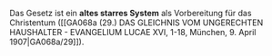 
Das Gesetz ist ein **altes starres System** als Vorbereitung für das Christentum ([[GA068a (29.) DAS GLEICHNIS VOM UNGERECHTEN HAUSHALTER - EVANGELIUM LUCAE XVI, 1-18, München, 9. April 1907|GA068a/29]]).
